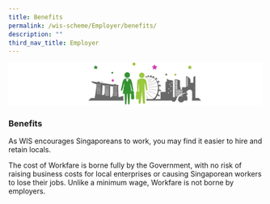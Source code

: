 ```yaml
---
title: Benefits
permalink: /wis-scheme/Employer/benefits/
description: ""
third_nav_title: Employer
---
```

![landscape](/images/WIS%20Scheme/WIS11.png)

### Benefits

As WIS encourages Singaporeans to work, you may find it easier to hire and retain locals.

The cost of Workfare is borne fully by the Government, with no risk of raising business costs for local enterprises or causing Singaporean workers to lose their jobs. Unlike a minimum wage, Workfare is not borne by employers.